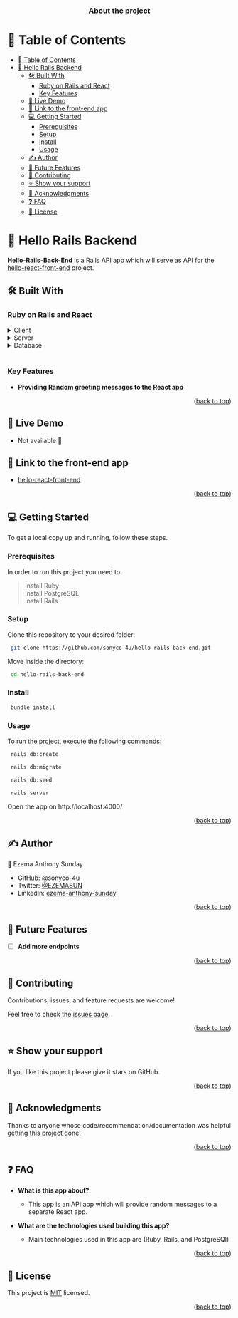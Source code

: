 <a name="readme-top"></a>

<div align="center">

  <h3><b>About the project</b></h3>

</div>

<!-- TABLE OF CONTENTS -->

# 📗 Table of Contents

- [📗 Table of Contents](#-table-of-contents)
- [📖 Hello Rails Backend ](#-hello-rails-backend-)
  - [🛠 Built With ](#-built-with-)
    - [Ruby on Rails and React ](#ruby-on-rails-and-react-)
    - [Key Features ](#key-features-)
  - [🚀 Live Demo ](#-live-demo-)
  - [🔗 Link to the front-end app ](#-link-to-the-front-end-app-)
  - [💻 Getting Started ](#-getting-started-)
    - [Prerequisites](#prerequisites)
    - [Setup](#setup)
    - [Install](#install)
    - [Usage](#usage)
  - [✍ Author ](#-author-)
  - [🔭 Future Features ](#-future-features-)
  - [🤝 Contributing ](#-contributing-)
  - [⭐️ Show your support ](#️-show-your-support-)
  - [🙏 Acknowledgments ](#-acknowledgments-)
  - [❓ FAQ ](#-faq-)
  - [📝 License ](#-license-)

<!-- PROJECT DESCRIPTION -->

# 📖 Hello Rails Backend <a name="about-project"></a>

**Hello-Rails-Back-End** is a Rails API app which will serve as API for the [hello-react-front-end](https://github.com/sonyco-4u/hello-react-front-end.git) project.

## 🛠 Built With <a name="built-with"></a>

### Ruby on Rails and React <a name="tech-stack"></a>

<details>
  <summary>Client</summary>
  <ul>
    <li><a href="https://rubyonrails.org/">RoR Views</a></li>
  </ul>
</details>

<details>
  <summary>Server</summary>
  <ul>
    <li><a href="https://www.rackservers.com/">Rack</a></li>
  </ul>
</details>

<details>
<summary>Database</summary>
  <ul>
    <li><a href="https://www.postgresql.org/">PostgreSQL</a></li>
  </ul>
</details>
<br>
<!-- Features -->

### Key Features <a name="key-features"></a>

- **Providing Random greeting messages to the React app**

<p align="right">(<a href="#readme-top">back to top</a>)</p>

<!-- LIVE DEMO -->

## 🚀 Live Demo <a name="live-demo"></a>

- Not available 🙅

## 🔗 Link to the front-end app <a name="link-to-front"></a>

- [hello-react-front-end](https://github.com/sonyco-4u/hello-react-front-end.git)

<p align="right">(<a href="#readme-top">back to top</a>)</p>

<!-- GETTING STARTED -->

## 💻 Getting Started <a name="getting-started"></a>

To get a local copy up and running, follow these steps.

### Prerequisites

In order to run this project you need to:

> Install Ruby </br>
> Install PostgreSQL </br>
> Install Rails

### Setup

Clone this repository to your desired folder:

```sh
 git clone https://github.com/sonyco-4u/hello-rails-back-end.git
```

Move inside the directory:

```sh
 cd hello-rails-back-end
```

### Install

```sh
 bundle install
```

### Usage

To run the project, execute the following commands:

```sh
 rails db:create
```

```sh
 rails db:migrate
```

```sh
 rails db:seed
```

```sh
 rails server
```

Open the app on http://localhost:4000/

<p align="right">(<a href="#readme-top">back to top</a>)</p>

<!-- AUTHORS -->

## ✍ Author <a name="authors"></a>

👤 Ezema Anthony Sunday

- GitHub: [@sonyco-4u](https://github.com/sonyco-4u)
- Twitter: [@EZEMASUN](https://twitter.com/EZEMASUN)
- LinkedIn: [ezema-anthony-sunday](https://www.linkedin.com/in/sunday-anthony-ezema/)

<p align="right">(<a href="#readme-top">back to top</a>)</p>

<!-- FUTURE FEATURES -->

## 🔭 Future Features <a name="future-features"></a>

- [ ] **Add more endpoints**

<p align="right">(<a href="#readme-top">back to top</a>)</p>

<!-- CONTRIBUTING -->

## 🤝 Contributing <a name="contributing"></a>

Contributions, issues, and feature requests are welcome!

Feel free to check the [issues page](../../issues/).

<p align="right">(<a href="#readme-top">back to top</a>)</p>

<!-- SUPPORT -->

## ⭐️ Show your support <a name="support"></a>

If you like this project please give it stars on GitHub.

<p align="right">(<a href="#readme-top">back to top</a>)</p>

<!-- ACKNOWLEDGEMENTS -->

## 🙏 Acknowledgments <a name="acknowledgements"></a>

Thanks to anyone whose code/recommendation/documentation was helpful getting this project done!

<p align="right">(<a href="#readme-top">back to top</a>)</p>

<!-- FAQ (optional) -->

## ❓ FAQ <a name="faq"></a>

- **What is this app about?**

  - This app is an API app which will provide random messages to a separate React app.

- **What are the technologies used building this app?**

  - Main technologies used in this app are (Ruby, Rails, and PostgreSQl)

<p align="right">(<a href="#readme-top">back to top</a>)</p>

<!-- LICENSE -->

## 📝 License <a name="license"></a>

This project is [MIT](https://github.com/sonyco-4u/hello-rails-back-end/new/rails-back-end) licensed.

<p align="right">(<a href="#readme-top">back to top</a>)</p>
